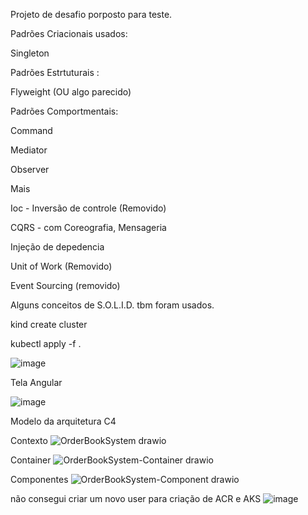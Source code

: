 
Projeto de desafio porposto para teste.


Padrões Criacionais usados:

Singleton

Padrões Estrtuturais :

Flyweight (OU algo parecido)

Padrões Comportmentais:

Command

Mediator

Observer


Mais

Ioc - Inversão de controle (Removido)

CQRS - com Coreografia, Mensageria

Injeção de depedencia

Unit of Work (Removido)

Event Sourcing (removido)

Alguns conceitos de S.O.L.I.D. tbm foram usados.

kind create cluster

kubectl apply -f .

![image](https://github.com/bvarandas/ChallengeDigitas/assets/13907905/852bac3a-0493-45b5-87ff-6e1c03d6c84d)

Tela Angular

![image](https://github.com/bvarandas/ChallengeDigitas/assets/13907905/97426a53-90f9-47c0-bfdd-0a3028c03033)



Modelo da arquitetura C4

Contexto
![OrderBookSystem drawio](https://github.com/bvarandas/ChallengeDigitas/assets/13907905/8f650c56-a98f-4946-8227-79df5b92892d)


Container
![OrderBookSystem-Container drawio](https://github.com/bvarandas/ChallengeDigitas/assets/13907905/98025ae1-07d7-4d9c-a003-027b2ddf1233)


Componentes
![OrderBookSystem-Component drawio](https://github.com/bvarandas/ChallengeDigitas/assets/13907905/e078e2d1-b375-497a-ab62-308e784a48c2)



não consegui criar um novo user para criação de ACR e AKS
![image](https://github.com/bvarandas/ChallengeDigitas/assets/13907905/6ce402a0-aa3b-4f6f-ab6d-fe7eb61dfd64)
